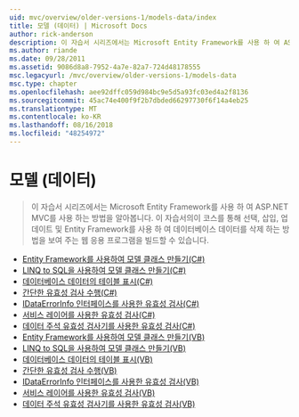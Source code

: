 ```yaml
---
uid: mvc/overview/older-versions-1/models-data/index
title: 모델 (데이터) | Microsoft Docs
author: rick-anderson
description: 이 자습서 시리즈에서는 Microsoft Entity Framework를 사용 하 여 ASP.NET MVC를 사용 하는 방법을 알아봅니다. 이 자습서의이 코스를 통해 웹 응용 프로그램을 작성 하는 중...
ms.author: riande
ms.date: 09/28/2011
ms.assetid: 9086d8a8-7952-4a7e-82a7-724d48178555
msc.legacyurl: /mvc/overview/older-versions-1/models-data
msc.type: chapter
ms.openlocfilehash: aee92dffc059d984bc9e5d5a93fc03ed4a2f8136
ms.sourcegitcommit: 45ac74e400f9f2b7dbded66297730f6f14a4eb25
ms.translationtype: MT
ms.contentlocale: ko-KR
ms.lasthandoff: 08/16/2018
ms.locfileid: "48254972"
---
```

<a name="models-data"></a>모델 (데이터)
====================
> 이 자습서 시리즈에서는 Microsoft Entity Framework를 사용 하 여 ASP.NET MVC를 사용 하는 방법을 알아봅니다. 이 자습서의이 코스를 통해 선택, 삽입, 업데이트 및 Entity Framework를 사용 하 여 데이터베이스 데이터를 삭제 하는 방법을 보여 주는 웹 응용 프로그램을 빌드할 수 있습니다.


- [Entity Framework를 사용하여 모델 클래스 만들기(C#)](creating-model-classes-with-the-entity-framework-cs.md)
- [LINQ to SQL을 사용하여 모델 클래스 만들기(C#)](creating-model-classes-with-linq-to-sql-cs.md)
- [데이터베이스 데이터의 테이블 표시(C#)](displaying-a-table-of-database-data-cs.md)
- [간단한 유효성 검사 수행(C#)](performing-simple-validation-cs.md)
- [IDataErrorInfo 인터페이스를 사용한 유효성 검사(C#)](validating-with-the-idataerrorinfo-interface-cs.md)
- [서비스 레이어를 사용한 유효성 검사(C#)](validating-with-a-service-layer-cs.md)
- [데이터 주석 유효성 검사기를 사용한 유효성 검사(C#)](validation-with-the-data-annotation-validators-cs.md)
- [Entity Framework를 사용하여 모델 클래스 만들기(VB)](creating-model-classes-with-the-entity-framework-vb.md)
- [LINQ to SQL을 사용하여 모델 클래스 만들기(VB)](creating-model-classes-with-linq-to-sql-vb.md)
- [데이터베이스 데이터의 테이블 표시(VB)](displaying-a-table-of-database-data-vb.md)
- [간단한 유효성 검사 수행(VB)](performing-simple-validation-vb.md)
- [IDataErrorInfo 인터페이스를 사용한 유효성 검사(VB)](validating-with-the-idataerrorinfo-interface-vb.md)
- [서비스 레이어를 사용한 유효성 검사(VB)](validating-with-a-service-layer-vb.md)
- [데이터 주석 유효성 검사기를 사용한 유효성 검사(VB)](validation-with-the-data-annotation-validators-vb.md)
